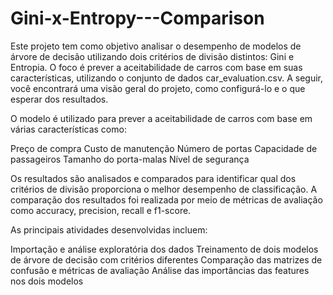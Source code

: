 # Gini-x-Entropy---Comparison
Este projeto tem como objetivo analisar o desempenho de modelos de árvore de decisão utilizando dois critérios de divisão distintos: Gini e Entropia. O foco é prever a aceitabilidade de carros com base em suas características, utilizando o conjunto de dados car_evaluation.csv. A seguir, você encontrará uma visão geral do projeto, como configurá-lo e o que esperar dos resultados.

O modelo é utilizado para prever a aceitabilidade de carros com base em várias características como:

Preço de compra
Custo de manutenção
Número de portas
Capacidade de passageiros
Tamanho do porta-malas
Nível de segurança

Os resultados são analisados e comparados para identificar qual dos critérios de divisão proporciona o melhor desempenho de classificação.
A comparação dos resultados foi realizada por meio de métricas de avaliação como accuracy, precision, recall e f1-score.

As principais atividades desenvolvidas incluem:

Importação e análise exploratória dos dados
Treinamento de dois modelos de árvore de decisão com critérios diferentes
Comparação das matrizes de confusão e métricas de avaliação
Análise das importâncias das features nos dois modelos
